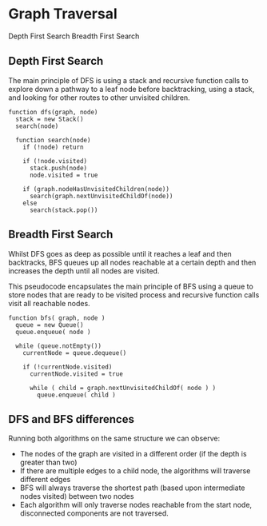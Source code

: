 # Graph Traversal

Depth First Search
Breadth First Search

## Depth First Search
The main principle of DFS is using a stack and recursive function calls to explore down a pathway to a leaf node before backtracking, using a stack, and looking for other routes to other unvisited children.

```pseudo
function dfs(graph, node)
  stack = new Stack()
  search(node)

  function search(node)
    if (!node) return

    if (!node.visited)
      stack.push(node)
      node.visited = true

    if (graph.nodeHasUnvisitedChildren(node))
      search(graph.nextUnvisitedChildOf(node))
    else
      search(stack.pop())
```

## Breadth First Search
Whilst DFS goes as deep as possible until it reaches a leaf and then backtracks, BFS queues up all nodes reachable at a certain depth and then increases the depth until all nodes are visited.

This pseudocode encapsulates the main principle of BFS using a queue to store nodes that are ready to be visited process and recursive function calls visit all reachable nodes.

```pseudo
function bfs( graph, node )
  queue = new Queue()
  queue.enqueue( node )

  while (queue.notEmpty())
    currentNode = queue.dequeue()

    if (!currentNode.visited)
      currentNode.visited = true

      while ( child = graph.nextUnvisitedChildOf( node ) )
        queue.enqueue( child )
```

## DFS and BFS differences
Running both algorithms on the same structure we can observe:
- The nodes of the graph are visited in a different order (if the depth is greater than two)
- If there are multiple edges to a child node, the algorithms will traverse different edges
- BFS will always traverse the shortest path (based upon intermediate nodes visited) between two nodes
- Each algorithm will only traverse nodes reachable from the start node, disconnected components are not traversed.
